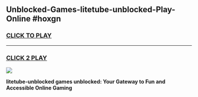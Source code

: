 
## Unblocked-Games-litetube-unblocked-Play-Online #hoxgn
<h3>
<a href="https://news.freeplayer.one?title=litetube-unblocked&ref=3">CLICK TO PLAY</a></h3>
<hr>

<h3>
<a href="https://news.freeplayer.one?title=litetube-unblocked&ref=3">CLICK 2 PLAY</a>
  
</h3>

<a href="https://news.freeplayer.one?title=litetube-unblocked&ref=3"><img src="https://clearcache.store/games.png"></a>


**litetube-unblocked games unblocked: Your Gateway to Fun and Accessible Online Gaming**
